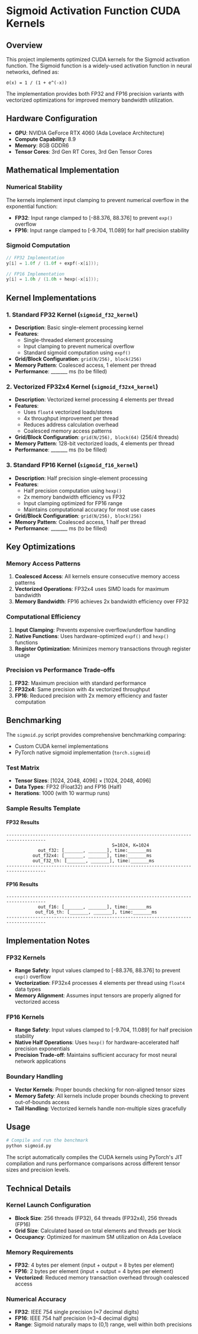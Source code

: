 # Sigmoid Activation Function CUDA Kernels

## Overview

This project implements optimized CUDA kernels for the Sigmoid activation function. The Sigmoid function is a widely-used activation function in neural networks, defined as:

```
σ(x) = 1 / (1 + e^(-x))
```

The implementation provides both FP32 and FP16 precision variants with vectorized optimizations for improved memory bandwidth utilization.

## Hardware Configuration

- **GPU**: NVIDIA GeForce RTX 4060 (Ada Lovelace Architecture)
- **Compute Capability**: 8.9
- **Memory**: 8GB GDDR6
- **Tensor Cores**: 3rd Gen RT Cores, 3rd Gen Tensor Cores

## Mathematical Implementation

### Numerical Stability
The kernels implement input clamping to prevent numerical overflow in the exponential function:
- **FP32**: Input range clamped to [-88.376, 88.376] to prevent `exp()` overflow
- **FP16**: Input range clamped to [-9.704, 11.089] for half precision stability

### Sigmoid Computation
```cpp
// FP32 Implementation
y[i] = 1.0f / (1.0f + expf(-x[i]));

// FP16 Implementation  
y[i] = 1.0h / (1.0h + hexp(-x[i]));
```

## Kernel Implementations

### 1. Standard FP32 Kernel (`sigmoid_f32_kernel`)
- **Description**: Basic single-element processing kernel
- **Features**:
  - Single-threaded element processing
  - Input clamping to prevent numerical overflow
  - Standard sigmoid computation using `expf()`
- **Grid/Block Configuration**: `grid(N/256), block(256)`
- **Memory Pattern**: Coalesced access, 1 element per thread
- **Performance**: _______ ms (to be filled)

### 2. Vectorized FP32x4 Kernel (`sigmoid_f32x4_kernel`)
- **Description**: Vectorized kernel processing 4 elements per thread
- **Features**:
  - Uses `float4` vectorized loads/stores
  - 4x throughput improvement per thread
  - Reduces address calculation overhead
  - Coalesced memory access patterns
- **Grid/Block Configuration**: `grid(N/256), block(64)` (256/4 threads)
- **Memory Pattern**: 128-bit vectorized loads, 4 elements per thread
- **Performance**: _______ ms (to be filled)

### 3. Standard FP16 Kernel (`sigmoid_f16_kernel`)
- **Description**: Half precision single-element processing
- **Features**:
  - Half precision computation using `hexp()`
  - 2x memory bandwidth efficiency vs FP32
  - Input clamping optimized for FP16 range
  - Maintains computational accuracy for most use cases
- **Grid/Block Configuration**: `grid(N/256), block(256)`
- **Memory Pattern**: Coalesced access, 1 half per thread
- **Performance**: _______ ms (to be filled)

## Key Optimizations

### Memory Access Patterns
1. **Coalesced Access**: All kernels ensure consecutive memory access patterns
2. **Vectorized Operations**: FP32x4 uses SIMD loads for maximum bandwidth
3. **Memory Bandwidth**: FP16 achieves 2x bandwidth efficiency over FP32

### Computational Efficiency
1. **Input Clamping**: Prevents expensive overflow/underflow handling
2. **Native Functions**: Uses hardware-optimized `expf()` and `hexp()` functions
3. **Register Optimization**: Minimizes memory transactions through register usage

### Precision vs Performance Trade-offs
1. **FP32**: Maximum precision with standard performance
2. **FP32x4**: Same precision with 4x vectorized throughput
3. **FP16**: Reduced precision with 2x memory efficiency and faster computation

## Benchmarking

The `sigmoid.py` script provides comprehensive benchmarking comparing:
- Custom CUDA kernel implementations
- PyTorch native sigmoid implementation (`torch.sigmoid`)

### Test Matrix
- **Tensor Sizes**: [1024, 2048, 4096] × [1024, 2048, 4096]
- **Data Types**: FP32 (Float32) and FP16 (Half)
- **Iterations**: 1000 (with 10 warmup runs)

### Sample Results Template

#### FP32 Results
```
-------------------------------------------------------------------------------------
                                        S=1024, K=1024
            out_f32: [_______, _______], time:_______ms
          out_f32x4: [_______, _______], time:_______ms
          out_f32_th: [_______, _______], time:_______ms
-------------------------------------------------------------------------------------
```

#### FP16 Results  
```
-------------------------------------------------------------------------------------
            out_f16: [_______, _______], time:_______ms
           out_f16_th: [_______, _______], time:_______ms
-------------------------------------------------------------------------------------
```

## Implementation Notes

### FP32 Kernels
- **Range Safety**: Input values clamped to [-88.376, 88.376] to prevent `exp()` overflow
- **Vectorization**: FP32x4 processes 4 elements per thread using `float4` data types
- **Memory Alignment**: Assumes input tensors are properly aligned for vectorized access

### FP16 Kernels  
- **Range Safety**: Input values clamped to [-9.704, 11.089] for half precision stability
- **Native Half Operations**: Uses `hexp()` for hardware-accelerated half precision exponentials
- **Precision Trade-off**: Maintains sufficient accuracy for most neural network applications

### Boundary Handling
- **Vector Kernels**: Proper bounds checking for non-aligned tensor sizes
- **Memory Safety**: All kernels include proper bounds checking to prevent out-of-bounds access
- **Tail Handling**: Vectorized kernels handle non-multiple sizes gracefully

## Usage

```bash
# Compile and run the benchmark
python sigmoid.py
```

The script automatically compiles the CUDA kernels using PyTorch's JIT compilation and runs performance comparisons across different tensor sizes and precision levels.

## Technical Details

### Kernel Launch Configuration
- **Block Size**: 256 threads (FP32), 64 threads (FP32x4), 256 threads (FP16)
- **Grid Size**: Calculated based on total elements and threads per block
- **Occupancy**: Optimized for maximum SM utilization on Ada Lovelace

### Memory Requirements
- **FP32**: 4 bytes per element (input + output = 8 bytes per element)
- **FP16**: 2 bytes per element (input + output = 4 bytes per element)
- **Vectorized**: Reduced memory transaction overhead through coalesced access

### Numerical Accuracy
- **FP32**: IEEE 754 single precision (≈7 decimal digits)
- **FP16**: IEEE 754 half precision (≈3-4 decimal digits)
- **Range**: Sigmoid naturally maps to (0,1) range, well within both precisions
